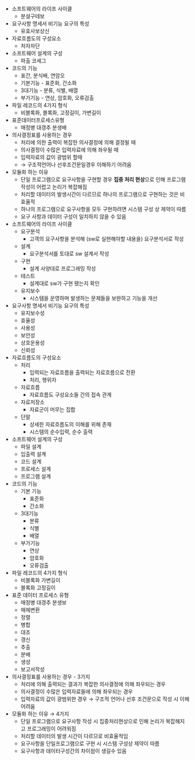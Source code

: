 - 소프트웨어의 라이프 사이클 
	- 분설구테보
- 요구사항 명세서 비기능 요구의 특성 
	- 유효사보상신
- 자료흐름도의 구성요소 
	- 처자자단
- 소프트웨어 설계의 구성
	- 파출 코세그
- 코드의 기능 
	- 표간, 분식배, 연암오
	- 기본기능 - 표준화, 간소화
	- 3대기능 - 분류, 식별, 배열
	- 부가기능 - 연상, 암호화, 오류검출
- 파일 레코드의 4가지 형식 
	- 비블록화, 블록화, 고정길이, 가변길이
- 표준데이터프로세스유형 
	- 매정병 대갱추 분생배
- 의사결정표를 사용하는 경우
	- 처리에 의한 출력이 복잡한 의사결정에 의해 결정될 때
	- 의사결정이 수많은 입력자료에 의해 좌우될 때
	- 입력자료의 값이 광범위 할때
	- → 구조적언어나 선후조건문일경우 이해하기 어려움
- 모듈화 하는 이유
	- 단일 프로그램으로 요구사항을 구현할 경우 **집중 처리 현상**으로 인해 프로그램 작성이 어렵고 논리가 복잡해짐
	- 처리할 데이터의 발생시간이 다르므로 하나의 프로그램으로 구현하는 것은 비효율적
	- 하나의 프로그램으로 요구사항을 모두 구현하려면 시스템 구성 상 제약이 따름
	- 요구 사항과 데이터 구성이 일치하지 않을 수 있음
- 소프트웨어의 라이프 사이클
	- 요구분석
		- 고객의 요구사항을 분석해 (sw로 실현해야할 내용을) 요구분석서로 작성
	- 설계
		- 요구분석서를 토대로 sw 설계서 작성
	- 구현
		- 설계 사양대로 프로그래밍 작성
	- 테스트
		- 설계대로 sw가 구현 됐는지 확인
	- 유지보수
		- 시스템을 운영하며 발생하는 문제들을 보완하고 기능을 개선
- 요구사항 명세서 비기능 요구의 특성
	- 유지보수성
	- 효율성
	- 사용성
	- 보안성
	- 상호운용성
	- 신뢰성
- 자료흐름도의 구성요소
	- 처리
		- 입력되는 자료흐름을 출력되는 자료흐름으로 전환
		- 처리, 행위자
	- 자료흐름
		- 자료흐름도 구성요소들 간의 접속 관계
	- 자료저장소
		- 자료군이 머무는 집합
	- 단말
		- 상세한 자료흐름도의 이해를 위해 존재
		- 시스템의 순수입력, 순수 출력
- 소프트웨어 설계의 구성
	- 파일 설계
	- 입출력 설계
	- 코드 설계
	- 프로세스 설계
	- 프로그램 설계
- 코드의 기능
	- 기본 기능
		- 표준화
		- 간소화
	- 3대기능
		- 분류
		- 식별
		- 배열
	- 부가기능
		- 연상
		- 암호화
		- 오류검출
- 파일 레코드의 4가지 형식
	- 비블록화 가변길이
	- 블록화 고정길이
- 표준 데이터 프로세스 유형
	- 매정병 대갱추 분생보
	- 매체변환
	- 정렬
	- 병합
	- 대조
	- 갱신
	- 추출
	- 분배
	- 생성
	- 보고서작성
- 의사결정표를 사용하는 경우 - 3가지
	- 처리에 의해 출력되는 결과가 복잡한 의사결정에 의해 좌우되는 경우
	- 의사결정이 수많은 입력자료들에 의해 좌우되는 경우
	- 입력자료의 값이 광범위한 경우
	  → 구조적 언어나 선후 조건문으로 작성 시 이해 어려움
- 모듈화 하는 이유 → 4가지
	- 단일 프로그램으로 요구사항 작성 시 집중처리현상으로 인해 논리가 복잡해지고 프로그래밍이 어려워짐
	- 처리할 데이터의 발생 시간이 다르므로 비효율적임
	- 요구사항을 단일프로그램으로 구현 시 시스템 구성상 제약이 따름
	- 요구사항과 데이터구성간의 차이점이 생길수 있음